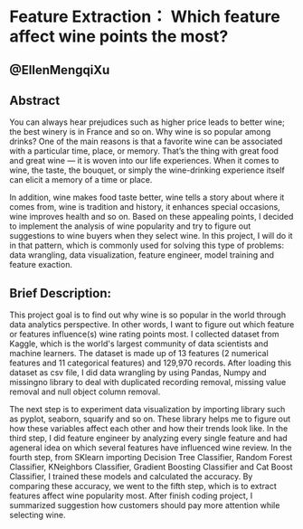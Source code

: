 Feature Extraction： Which feature affect wine points the most?
===

@EllenMengqiXu
---

Abstract
---
You can always hear prejudices such as higher price leads to better wine; the best winery is in France and so on. Why wine is so popular among drinks? One of the main reasons is that a favorite wine can be associated with a particular time, place, or memory. That’s the thing with great food and great wine — it is woven into our life experiences. When it comes to wine, the taste, the bouquet, or simply the wine-drinking experience itself can elicit a memory of a time or place. 

In addition, wine makes food taste better, wine tells a story about where it comes from, wine is tradition and history, it enhances special occasions, wine improves health and so on. Based on these appealing points, I decided to implement the analysis of wine popularity and try to figure out suggestions to wine buyers when they select wine. In this project, I will do it in that pattern, which is commonly used for solving this type of problems: data wrangling, data visualization, feature engineer, model training and feature exaction.

Brief Description:
---

This project goal is to find out why wine is so popular in the world through data analytics perspective. In other words, I want to figure out which feature or features influence(s) wine rating points most. I collected dataset from Kaggle, which is the world's largest community of data scientists and machine learners. The dataset is made up of 13 features (2 numerical features and 11 categorical features) and 129,970 records. After loading this dataset as csv file, I did data wrangling by using Pandas, Numpy and missingno library to deal with duplicated recording removal, missing value removal and null object column removal. 

The next step is to experiment data visualization by importing library such as pyplot, seaborn, squarify and so on. These library helps me to figure out how these variables affect each other and how their trends look like. In the third step, I did feature engineer by analyzing every single feature and had ageneral idea on which several features have influenced wine review. In the fourth step, from SKlearn importing Decision Tree Classifier, Random Forest Classifier, KNeighbors Classifier, Gradient Boosting Classifier and Cat Boost Classifier, I trained these models and calculated the accuracy. By comparing these accuracy, we went to the fifth step, which is to extract features affect wine popularity most. After finish coding project, I summarized suggestion how customers should pay more attention while selecting wine.
